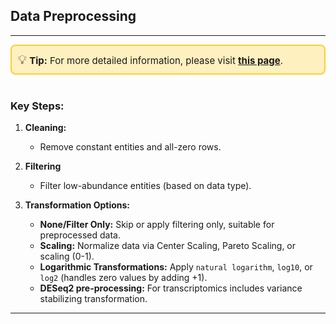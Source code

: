 ## Data Preprocessing
***  
<div style="border: 2px solid #ffcf30; background-color: #fff0bf; padding: 10px; border-radius: 8px; font-size: 15px;">
<span style="font-size: 20px;">💡</span>  <strong>Tip:</strong> For more detailed information, please visit 
<a href="https://icb-dcm.github.io/cOmicsArt/interface-details/03-pre-processing.html" target="_blank" style="font-weight: bold;">this page</a>.
</div>
<br>

### Key Steps:
1. **Cleaning:**  
   - Remove constant entities and all-zero rows.  

2. **Filtering**  
   - Filter low-abundance entities (based on data type).  

3. **Transformation Options:**  
   - **None/Filter Only:** Skip or apply filtering only, suitable for preprocessed data.  
   - **Scaling:** Normalize data via Center Scaling, Pareto Scaling, or scaling (0-1).  
   - **Logarithmic Transformations:** Apply `natural logarithm`, `log10`, or `log2` 
     (handles zero values by adding +1).  
   - **DESeq2 pre-processing:** For transcriptomics includes variance stabilizing transformation.  

--- 